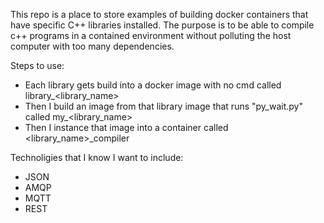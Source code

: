 This repo is a place to store examples of building docker containers that have specific 
C++ libraries installed. The purpose is to be able to compile c++ programs in a contained 
environment without polluting the host computer with too many dependencies.

Steps to use:

* Each library gets build into a docker image with no cmd called library_<library_name>
* Then I build an image from that library image that runs "py_wait.py" called my_<library_name>
* Then I instance that image into a container called <library_name>_compiler

Technoligies that I know I want to include:
* JSON
* AMQP
* MQTT
* REST
